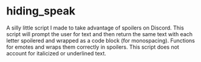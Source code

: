 # hiding_speak
A silly little script I made to take advantage of spoilers on Discord. This script will prompt the user for text and then return the same text with each letter spoilered and wrapped as a code block (for monospacing). Functions for emotes and wraps them correctly in spoilers. This script does not account for italicized or underlined text.
